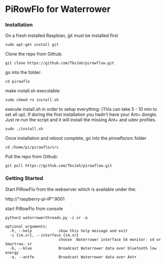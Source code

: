# PiRowFlo for Waterrower

### Installation
On a fresh installed Raspbian, git must be installed first 

    sudo apt-get install git

Clone the repo from Github: 

    git clone https://github.com/TbsJah/pirowflow.git
    
go into the folder: 

    cd pirowflo 

make install.sh executable: 

    sudo chmod +x install.sh

execute install.sh in order to setup everything: (This can take 5 - 10 min to set all up). If during the first installation
you hadn't have your Ant+ dongle. Just re-run the script and it will install the missing Ant+ and udev profiles.

    sudo ./install.sh 

Once installation and reboot complete, go into the pirowflo/src folder

    cd /home/pi/pirowflo/src

Pull the repo from Github: 

    git pull https://github.com/TbsJah/pirowflow.git

### Getting Started

Start PiRowFlo from the webserver which is available under the: 

http://"raspberry-pi-IP":9001 

start PiRowFlo from console 

  
    python3 waterrowerthreads.py -i sr -a
    
    optional arguments:
      -h, --help            show this help message and exit
      -i {s4,sr}, --interface {s4,sr}
                            choose  Waterrower interface S4 monitor: s4 or Smartrow: sr
      -b, --blue            Broadcast Waterrower data over bluetooth low energy
      -a, --antfe           Broadcast Waterrower data over Ant+
